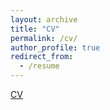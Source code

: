 ```yaml
---
layout: archive
title: "CV"
permalink: /cv/
author_profile: true
redirect_from:
  - /resume
---
```



[CV](/files/CV_Courses.pdf)